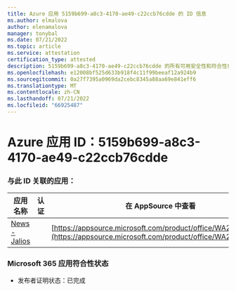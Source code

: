 ```yaml
---
title: Azure 应用 5159b699-a8c3-4170-ae49-c22ccb76cdde 的 ID 信息
ms.author: elmalova
author: elenamalova
manager: tonybal
ms.date: 07/21/2022
ms.topic: article
ms.service: attestation
certification_type: attested
description: 5159b699-a8c3-4170-ae49-c22ccb76cdde 的所有可用安全性和符合性信息。
ms.openlocfilehash: e12008bf525d633b918f4c11f99beeaf12a924b9
ms.sourcegitcommit: 0a27f7395a0969da2cebc8345a88aa69e841eff6
ms.translationtype: MT
ms.contentlocale: zh-CN
ms.lasthandoff: 07/21/2022
ms.locfileid: "66925487"
---
```

# <a name="azure-app-id-5159b699-a8c3-4170-ae49-c22ccb76cdde"></a>Azure 应用 ID：5159b699-a8c3-4170-ae49-c22ccb76cdde


### <a name="apps-associated-with-this-id"></a>与此 ID 关联的应用：
| **应用名称** | **认证** | **在 AppSource 中查看** |
|--------------|---------------|-----------------------|
| [News - Jalios](../forward/WA200003889.md) |  | [https://appsource.microsoft.com/product/office/WA200003889](https://appsource.microsoft.com/product/office/WA200003889) |

### <a name="microsoft-365-app-compliance-status"></a>Microsoft 365 应用符合性状态
- 发布者证明状态：已完成
